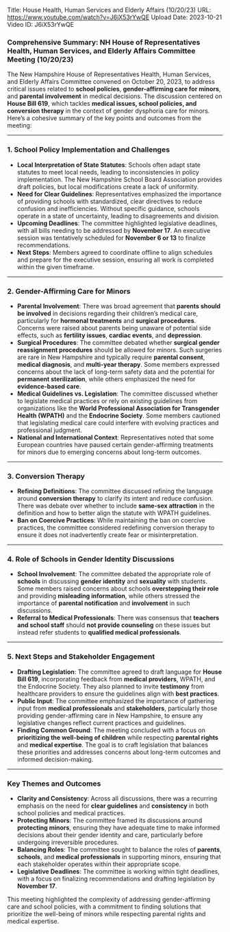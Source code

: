 Title: House Health, Human Services and Elderly Affairs (10/20/23)
URL: https://www.youtube.com/watch?v=J6iX53rYwQE
Upload Date: 2023-10-21
Video ID: J6iX53rYwQE

### Comprehensive Summary: NH House of Representatives Health, Human Services, and Elderly Affairs Committee Meeting (10/20/23)

The New Hampshire House of Representatives Health, Human Services, and Elderly Affairs Committee convened on October 20, 2023, to address critical issues related to **school policies**, **gender-affirming care for minors**, and **parental involvement** in medical decisions. The discussion centered on **House Bill 619**, which tackles **medical issues, school policies, and conversion therapy** in the context of gender dysphoria care for minors. Here’s a cohesive summary of the key points and outcomes from the meeting:

---

### **1. School Policy Implementation and Challenges**
- **Local Interpretation of State Statutes**: Schools often adapt state statutes to meet local needs, leading to inconsistencies in policy implementation. The New Hampshire School Board Association provides draft policies, but local modifications create a lack of uniformity.
- **Need for Clear Guidelines**: Representatives emphasized the importance of providing schools with standardized, clear directives to reduce confusion and inefficiencies. Without specific guidance, schools operate in a state of uncertainty, leading to disagreements and division.
- **Upcoming Deadlines**: The committee highlighted legislative deadlines, with all bills needing to be addressed by **November 17**. An executive session was tentatively scheduled for **November 6 or 13** to finalize recommendations.
- **Next Steps**: Members agreed to coordinate offline to align schedules and prepare for the executive session, ensuring all work is completed within the given timeframe.

---

### **2. Gender-Affirming Care for Minors**
- **Parental Involvement**: There was broad agreement that **parents should be involved** in decisions regarding their children’s medical care, particularly for **hormonal treatments** and **surgical procedures**. Concerns were raised about parents being unaware of potential side effects, such as **fertility issues**, **cardiac events**, and **depression**.
- **Surgical Procedures**: The committee debated whether **surgical gender reassignment procedures** should be allowed for minors. Such surgeries are rare in New Hampshire and typically require **parental consent**, **medical diagnosis**, and **multi-year therapy**. Some members expressed concerns about the lack of long-term safety data and the potential for **permanent sterilization**, while others emphasized the need for **evidence-based care**.
- **Medical Guidelines vs. Legislation**: The committee discussed whether to legislate medical practices or rely on existing guidelines from organizations like the **World Professional Association for Transgender Health (WPATH)** and the **Endocrine Society**. Some members cautioned that legislating medical care could interfere with evolving practices and professional judgment.
- **National and International Context**: Representatives noted that some European countries have paused certain gender-affirming treatments for minors due to emerging concerns about long-term outcomes.

---

### **3. Conversion Therapy**
- **Refining Definitions**: The committee discussed refining the language around **conversion therapy** to clarify its intent and reduce confusion. There was debate over whether to include **same-sex attraction** in the definition and how to better align the statute with WPATH guidelines.
- **Ban on Coercive Practices**: While maintaining the ban on coercive practices, the committee considered redefining conversion therapy to ensure it does not inadvertently create fear or misinterpretation.

---

### **4. Role of Schools in Gender Identity Discussions**
- **School Involvement**: The committee debated the appropriate role of **schools** in discussing **gender identity** and **sexuality** with students. Some members raised concerns about schools **overstepping their role** and providing **misleading information**, while others stressed the importance of **parental notification** and **involvement** in such discussions.
- **Referral to Medical Professionals**: There was consensus that **teachers and school staff** should **not provide counseling** on these issues but instead refer students to **qualified medical professionals**.

---

### **5. Next Steps and Stakeholder Engagement**
- **Drafting Legislation**: The committee agreed to draft language for **House Bill 619**, incorporating feedback from **medical providers**, WPATH, and the Endocrine Society. They also planned to invite **testimony** from healthcare providers to ensure the guidelines align with **best practices**.
- **Public Input**: The committee emphasized the importance of gathering input from **medical professionals** and **stakeholders**, particularly those providing gender-affirming care in New Hampshire, to ensure any legislative changes reflect current practices and guidelines.
- **Finding Common Ground**: The meeting concluded with a focus on **prioritizing the well-being of children** while respecting **parental rights** and **medical expertise**. The goal is to craft legislation that balances these priorities and addresses concerns about long-term outcomes and informed decision-making.

---

### **Key Themes and Outcomes**
- **Clarity and Consistency**: Across all discussions, there was a recurring emphasis on the need for **clear guidelines** and **consistency** in both school policies and medical practices.
- **Protecting Minors**: The committee framed its discussions around **protecting minors**, ensuring they have adequate time to make informed decisions about their gender identity and care, particularly before undergoing irreversible procedures.
- **Balancing Roles**: The committee sought to balance the roles of **parents**, **schools**, and **medical professionals** in supporting minors, ensuring that each stakeholder operates within their appropriate scope.
- **Legislative Deadlines**: The committee is working within tight deadlines, with a focus on finalizing recommendations and drafting legislation by **November 17**.

This meeting highlighted the complexity of addressing gender-affirming care and school policies, with a commitment to finding solutions that prioritize the well-being of minors while respecting parental rights and medical expertise.